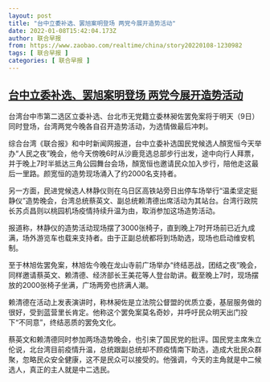 ```yaml
---
layout: post
title: "台中立委补选、罢旭案明登场 两党今展开造势活动"
date: 2022-01-08T15:42:04.173Z
author: 联合早报
from: https://www.zaobao.com/realtime/china/story20220108-1230982
tags: [ 联合早报 ]
categories: [ 联合早报 ]
---
```

<!--1641676560000-->
[台中立委补选、罢旭案明登场 两党今展开造势活动](https://www.zaobao.com/realtime/china/story20220108-1230982)
------

<div>
<p>台湾台中市第二选区立委补选、台北市无党籍立委林昶佐罢免案将于明天（9日）同时登场，台湾两党今晚各自召开造势活动，为选情做最后冲刺。</p><p>综合台湾《联合报》和中时新闻网报道，台中立委补选国民党候选人顏宽恒今天举办“人民之夜”晚会，他今天傍晚6时从沙鹿竞选总部步行出发，途中向行人拜票，并于晚上7时半抵达三角公园舞台会场，顏宽恒也邀请民众加入步行，陪他走这最后一里路。颜宽恒的造势现场涌入了约2000名支持者。</p><p>另一方面，民进党候选人林静仪则在乌日区高铁站旁日出停车场举行“温柔坚定挺静仪”造势晚会，台湾总统蔡英文、副总统赖清德出席活动为其站台。台湾行政院长苏贞昌则以桃园机场疫情持续升温为由，取消参加这场造势活动。</p><section id="imu"><div id="dfp-ad-imu1">        </div></section><p>报道称，林静仪的造势活动现场摆了3000张椅子，直到晚上7时开场前已近九成满，场外游览车也载来支持者。由于正副总统都将到场助选，现场也启动维安机制。</p><p>至于林旭佐罢免案，林旭佐今晚在龙山寺前广场举办“终结恶战，团结之夜”晚会，同样邀请蔡英文、赖清德、经济部长王美花等人登台助讲。截至晚上7时，现场摆放的2000张椅子坐满，广场两旁也挤满人潮。</p><p>赖清德在活动上发表演讲时，称林昶佐是立法院公督盟的优质立委，基层服务做的很好，受到蓝营里长肯定。他称这个罢免案莫名奇妙，并呼吁民众明天出门投下“不同意”，终结恶质的罢免文化。</p><div id="innity-in-post"></div><div id="dfp-ad-midarticlespecial">        </div><p>蔡英文和赖清德同时参加两场造势晚会，也引来了国民党的批评。国民党主席朱立伦说，北台湾目前疫情升温，总统跟副总统却不顾疫情南下助选，造成大批民众群聚，忽略民众安全健康，这不是民众可以接受的。他强调，今天的主角就是中二候选人，真正的主人就是中二选民。</p>      <div class="cx_paywall_placeholder" id="sph_cdp_40"></div>
</div>
